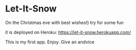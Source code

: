 # Let-It-Snow

On the Christmas eve with best wishes!)
try for some fun

it is deployed on Heroku: https://let-it-snow.herokuapp.com/

This is my first app. Enjoy. Give an andvice
